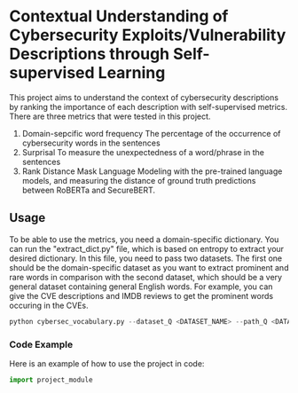 # Contextual Understanding of Cybersecurity Exploits/Vulnerability Descriptions through Self-supervised Learning
This project aims to understand the context of cybersecurity descriptions by ranking the importance of each description with self-supervised metrics. There are three metrics that were tested in this project. 

1) Domain-sepcific word frequency 
The percentage of the occurrence of cybersecurity words in the sentences
2) Surprisal
To measure the unexpectedness of a word/phrase in the sentences
3) Rank Distance
Mask Language Modeling with the pre-trained language models, and measuring the distance of ground truth predictions between RoBERTa and SecureBERT.

## Usage
To be able to use the metrics, you need a domain-specific dictionary. You can run the "extract_dict.py" file, which is based on entropy to extract your desired dictionary. In this file, you need to pass two datasets. The first one should be the domain-specific dataset as you want to extract prominent and rare words in comparison with the second dataset, which should be a very general dataset containing general English words. For example, you can give the CVE descriptions and IMDB reviews to get the prominent words occuring in the CVEs. 
```python
python cybersec_vocabulary.py --dataset_Q <DATASET_NAME> --path_Q <DATASET_PATH> --dataset_Q_prime <DATASET_NAME> --path_Q_prime <DATASET_PATH>
```
### Code Example

Here is an example of how to use the project in code:

```python
import project_module




